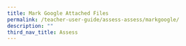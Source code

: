 ```yaml
---
title: Mark Google Attached Files
permalink: /teacher-user-guide/assess-assess/markgoogle/
description: ""
third_nav_title: Assess
---
```

